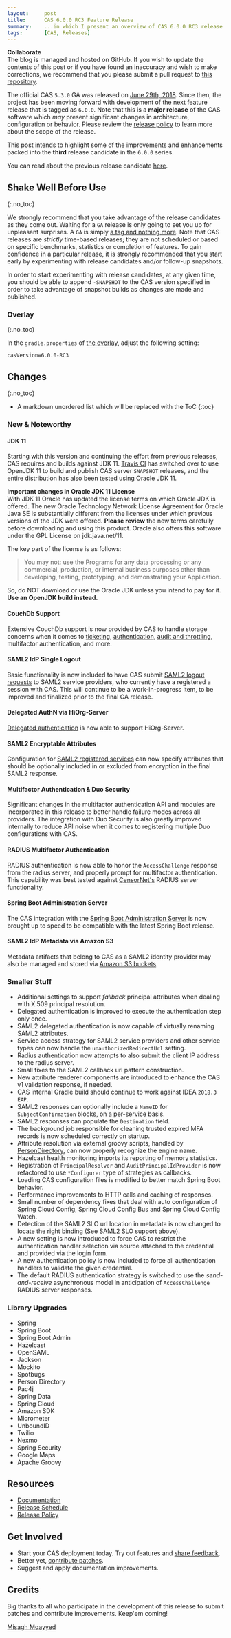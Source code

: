 ```yaml
---
layout:     post
title:      CAS 6.0.0 RC3 Feature Release
summary:    ...in which I present an overview of CAS 6.0.0 RC3 release.
tags:       [CAS, Releases]
---
```


<!--
<div class="alert alert-danger">
  <strong>WATCH OUT!</strong><br/>This post is not official yet and may be heavily edited as CAS development makes progress. <a href="https://apereo.github.io/feed.xml">Watch</a> for further updates.
</div>
-->

<div class="alert alert-success">
  <strong>Collaborate</strong><br/>The blog is managed and hosted on GitHub. If you wish to update the contents of this post or if you have found an inaccuracy and wish to make corrections, we recommend that you please submit a pull request to <a href="https://github.com/apereo/apereo.github.io">this repository</a>.
</div>

The official CAS `5.3.0` GA was released on [June 29th, 2018](https://github.com/apereo/cas/releases/tag/v5.3.0). Since then, the project has been moving forward with development of the next feature release that is tagged as `6.0.0`. Note that this is a **major release** of the CAS software which *may* present significant changes in architecture, configuration or behavior. Please review the [release policy](https://apereo.github.io/cas/developer/Release-Policy.html) to learn more about the scope of the release.

This post intends to highlight some of the improvements and enhancements packed into the **third** release candidate in the `6.0.0` series.

You can read about the previous release candidate [here](https://apereo.github.io/2018/09/14/600rc2-release/).

## Shake Well Before Use
{:.no_toc}

We strongly recommend that you take advantage of the release candidates as they come out. Waiting for a `GA` release is only going to set you up for unpleasant surprises. A `GA` is simply [a tag and nothing more](https://apereo.github.io/2017/03/08/the-myth-of-ga-rel/). Note that CAS releases are *strictly* time-based releases; they are not scheduled or based on specific benchmarks, statistics or completion of features. To gain confidence in a particular release, it is strongly recommended that you start early by experimenting with release candidates and/or follow-up snapshots.

In order to start experimenting with release candidates, at any given time, you should be able to append `-SNAPSHOT` to the CAS version specified in order to take advantage of snapshot builds as changes are made and published.

### Overlay
{:.no_toc}

In the `gradle.properties` of [the overlay](https://github.com/apereo/cas-overlay-template), adjust the following setting:

```properties
casVersion=6.0.0-RC3
```

## Changes
{:.no_toc}

* A markdown unordered list which will be replaced with the ToC
{:toc}

### New & Noteworthy

#### JDK 11

Starting with this version and continuing the effort from previous releases, CAS requires and builds against JDK 11. [Travis CI](https://travis-ci.org/apereo/cas/builds) has switched over to use OpenJDK 11 to build and publish CAS server `SNAPSHOT` releases, and the entire distribution has also been tested using Oracle JDK 11. 

<div class="alert alert-danger">
  <strong>Important changes in Oracle JDK 11 License</strong><br/>With JDK 11 Oracle has updated the license terms on which Oracle JDK is offered. The new Oracle Technology Network License Agreement for Oracle Java SE is substantially different from the licenses under which previous versions of the JDK were offered. <b>Please review</b> the new terms carefully before downloading and using this product. Oracle also offers this software under the GPL License on jdk.java.net/11.</div>
  
The key part of the license is as follows:

> You may not: use the Programs for any data processing or any commercial, production, or internal business purposes 
> other than developing, testing, prototyping, and demonstrating your Application.

So, do NOT download or use the Oracle JDK unless you intend to pay for it. **Use an OpenJDK build instead.**

#### CouchDb Support

Extensive CouchDb support is now provided by CAS to handle storage concerns when it comes to [ticketing](https://apereo.github.io/cas/development/installation/CouchDB-Ticket-Registry.html), [authentication](https://apereo.github.io/cas/development/installation/Couchbase-Authentication.html), [audit and throttling](https://apereo.github.io/cas/development/installation/Audits.html#couchbase-audits), multifactor authentication, and more.
 
#### SAML2 IdP Single Logout

Basic functionality is now included to have CAS submit [SAML2 logout requests](https://apereo.github.io/cas/development/installation/Configuring-SAML2-Authentication.html) to SAML2 service providers, who currently have a registered a session with CAS. This will continue to be a work-in-progress item, to be improved and finalized prior to the final GA release.

#### Delegated AuthN via HiOrg-Server

[Delegated authentication](https://apereo.github.io/cas/development/integration/Delegate-Authentication.html) is now able to support HiOrg-Server.
 
#### SAML2 Encryptable Attributes

Configuration for [SAML2 registered services](https://apereo.github.io/cas/development/installation/Configuring-SAML2-Authentication.html) can now specify attributes that should be optionally included in or excluded from encryption in the final SAML2 response.

#### Multifactor Authentication & Duo Security

Significant changes in the multifactor authentication API and modules are incorporated in this release to better handle failure modes across all providers.
The integration with Duo Security is also greatly improved internally to reduce API noise when it comes to registering multiple Duo configurations with CAS.

#### RADIUS Multifactor Authentication

RADIUS authentication is now able to honor the `AccessChallenge` response from the radius server, and properly prompt for multifactor authentication. This capability was best tested against [CensorNet's](https://www.censornet.com/) RADIUS server functionality.

#### Spring Boot Administration Server

The CAS integration with the [Spring Boot Administration Server](https://apereo.github.io/cas/development/installation/Configuring-Monitoring-Administration.html) is now brought up to speed to be compatible with the latest Spring Boot release.

#### SAML2 IdP Metadata via Amazon S3

Metadata artifacts that belong to CAS as a SAML2 identity provider may also be managed and stored via [Amazon S3 buckets](https://apereo.github.io/cas/development/installation/Configuring-SAML2-DynamicMetadata.html#amazon-s3).

### Smaller Stuff

- Additional settings to support *fallback* principal attributes when dealing with X.509 principal resolution.
- Delegated authentication is improved to execute the authentication step only once.
- SAML2 delegated authentication is now capable of virtually renaming SAML2 attributes.
- Service access strategy for SAML2 service providers and other service types can now handle the `unauthorizedRedirectUrl` setting.
- Radius authentication now attempts to also submit the client IP address to the radius server.
- Small fixes to the SAML2 callback url pattern construction.
- New attribute renderer components are introduced to enhance the CAS v1 validation response, if needed.
- CAS internal Gradle build should continue to work against IDEA `2018.3 EAP`.
- SAML2 responses can optionally include a `NameID` for `SubjectConfirmation` blocks, on a per-service basis. 
- SAML2 responses can populate the `Destination` field. 
- The background job responsible for cleaning trusted expired MFA records is now scheduled correctly on startup.
- Attribute resolution via external groovy scripts, handled by [PersonDirectory](https://github.com/apereo/person-directory), can now properly recognize the engine name.
- Hazelcast health monitoring imports its reporting of memory statistics.
- Registration of `PrincipalResolver` and `AuditPrincipalIdProvider` is now refactored to use `*Configurer` type of strategies as callbacks.
- Loading CAS configuration files is modified to better match Spring Boot behavior.
- Performance improvements to HTTP calls and caching of responses.
- Small number of dependency fixes that deal with auto configuration of Spring Cloud Config, Spring Cloud Config Bus and Spring Cloud Config Watch.
- Detection of the SAML2 SLO url location in metadata is now changed to locate the right binding (See SAML2 SLO support above).
- A new setting is now introduced to force CAS to restrict the authentication handler selection via source attached to the credential and provided via the login form.
- A new authentication policy is now included to force all authentication handlers to validate the given credential.
- The default RADIUS authentication strategy is switched to use the *send-and-receive* asynchronous model in anticipation of `AccessChallenge` RADIUS server responses.

### Library Upgrades

- Spring
- Spring Boot
- Spring Boot Admin
- Hazelcast
- OpenSAML
- Jackson
- Mockito
- Spotbugs
- Person Directory
- Pac4j
- Spring Data
- Spring Cloud
- Amazon SDK
- Micrometer
- UnboundID
- Twilio
- Nexmo
- Spring Security
- Google Maps
- Apache Groovy

## Resources

- [Documentation](https://apereo.github.io/cas/development/)
- [Release Schedule](https://github.com/apereo/cas/milestones)
- [Release Policy](https://apereo.github.io/cas/developer/Release-Policy.html)

## Get Involved

- Start your CAS deployment today. Try out features and [share feedback](https://apereo.github.io/cas/Mailing-Lists.html).
- Better yet, [contribute patches](https://apereo.github.io/cas/developer/Contributor-Guidelines.html).
- Suggest and apply documentation improvements.

## Credits

Big thanks to all who participate in the development of this release to submit patches and contribute improvements. Keep'em coming!

[Misagh Moayyed](https://twitter.com/misagh84)

